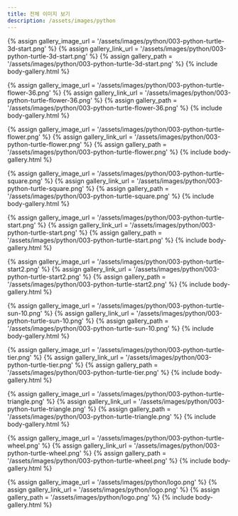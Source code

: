 ```yaml
---
title: 전체 이미지 보기
description: /assets/images/python
---
```




{% assign gallery_image_url = '/assets/images/python/003-python-turtle-3d-start.png' %}
{% assign gallery_link_url = '/assets/images/python/003-python-turtle-3d-start.png' %}
{% assign gallery_path = '/assets/images/python/003-python-turtle-3d-start.png' %}
{% include body-gallery.html %}

{% assign gallery_image_url = '/assets/images/python/003-python-turtle-flower-36.png' %}
{% assign gallery_link_url = '/assets/images/python/003-python-turtle-flower-36.png' %}
{% assign gallery_path = '/assets/images/python/003-python-turtle-flower-36.png' %}
{% include body-gallery.html %}

{% assign gallery_image_url = '/assets/images/python/003-python-turtle-flower.png' %}
{% assign gallery_link_url = '/assets/images/python/003-python-turtle-flower.png' %}
{% assign gallery_path = '/assets/images/python/003-python-turtle-flower.png' %}
{% include body-gallery.html %}

{% assign gallery_image_url = '/assets/images/python/003-python-turtle-square.png' %}
{% assign gallery_link_url = '/assets/images/python/003-python-turtle-square.png' %}
{% assign gallery_path = '/assets/images/python/003-python-turtle-square.png' %}
{% include body-gallery.html %}

{% assign gallery_image_url = '/assets/images/python/003-python-turtle-start.png' %}
{% assign gallery_link_url = '/assets/images/python/003-python-turtle-start.png' %}
{% assign gallery_path = '/assets/images/python/003-python-turtle-start.png' %}
{% include body-gallery.html %}

{% assign gallery_image_url = '/assets/images/python/003-python-turtle-start2.png' %}
{% assign gallery_link_url = '/assets/images/python/003-python-turtle-start2.png' %}
{% assign gallery_path = '/assets/images/python/003-python-turtle-start2.png' %}
{% include body-gallery.html %}

{% assign gallery_image_url = '/assets/images/python/003-python-turtle-sun-10.png' %}
{% assign gallery_link_url = '/assets/images/python/003-python-turtle-sun-10.png' %}
{% assign gallery_path = '/assets/images/python/003-python-turtle-sun-10.png' %}
{% include body-gallery.html %}

{% assign gallery_image_url = '/assets/images/python/003-python-turtle-tier.png' %}
{% assign gallery_link_url = '/assets/images/python/003-python-turtle-tier.png' %}
{% assign gallery_path = '/assets/images/python/003-python-turtle-tier.png' %}
{% include body-gallery.html %}

{% assign gallery_image_url = '/assets/images/python/003-python-turtle-triangle.png' %}
{% assign gallery_link_url = '/assets/images/python/003-python-turtle-triangle.png' %}
{% assign gallery_path = '/assets/images/python/003-python-turtle-triangle.png' %}
{% include body-gallery.html %}

{% assign gallery_image_url = '/assets/images/python/003-python-turtle-wheel.png' %}
{% assign gallery_link_url = '/assets/images/python/003-python-turtle-wheel.png' %}
{% assign gallery_path = '/assets/images/python/003-python-turtle-wheel.png' %}
{% include body-gallery.html %}

{% assign gallery_image_url = '/assets/images/python/logo.png' %}
{% assign gallery_link_url = '/assets/images/python/logo.png' %}
{% assign gallery_path = '/assets/images/python/logo.png' %}
{% include body-gallery.html %}
